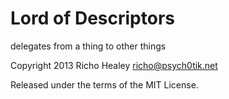 Lord of Descriptors
===================

delegates from a thing to other things


Copyright 2013 Richo Healey <richo@psych0tik.net>

Released under the terms of the MIT License.
